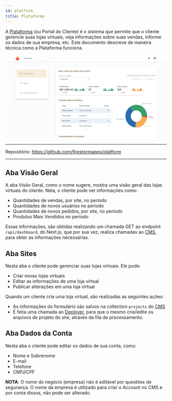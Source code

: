 ```yaml
---
id: platform
title: Plataforma
---
```


A [Plataforma](https://lojana.net/platform) (ou Portal do Cliente) é o sistema que permite que o cliente gerencie suas lojas virtuais, veja informações sobre suas vendas, informe os dados de sua empresa, etc. Este documento descreve de maneira técnica como a Plataforma funciona.

![Gitflow](../../static/img/platform.png)

----

Repositório: https://github.com/firestormapps/platform

----

## Aba Visão Geral

A aba Visão Geral, como o nome sugere, mostra uma visão geral das lojas virtuais do cliente. Nela, o cliente pode ver informações como:

- Quantidades de vendas, por site, no período
- Quantidades de novos usuários no período
- Quantidades de novos pedidos, por site, no período
- Produtos Mais Vendidos no período

Essas informações, são obtidas realizando um chamada GET ao endpoint `/api/dashboard`, do Next.js, que por sua vez, realiza chamadas ao [CMS](/docs/loja_na_net/platform_backend), para obter as informações necessárias.

## Aba Sites

Nesta aba o cliente pode gerenciar suas lojas virtuais. Ele pode:

- Criar novas lojas virtuais
- Editar as informações de uma loja virtual
- Publicar alterações em uma loja virtual

Quando um cliente cria uma loja virtual, são realizadas as seguintes ações:

- As informações do formulário são salvos na collection `projects` do [CMS](/docs/loja_na_net/platform_backend)
- É feita uma chamada ao [Deployer](/docs/loja_na_net/deployer), para que o mesmo crie/edite os arquivos de projeto do site, através da fila de processamento.

## Aba Dados da Conta

Nesta aba o cliente pode editar os dados de sua conta, como:

- Nome e Sobrenome
- E-mail
- Telefone
- CNPJ/CPF

**NOTA**: O nome do negócio (empresa) não é editável por questões de segurança. O nome da empresa é utilizado para criar o Account no CMS e por conta dissos, não pode ser alterado.

